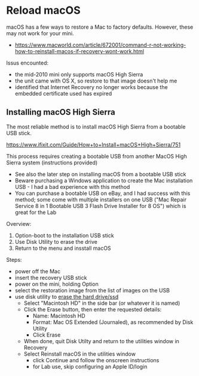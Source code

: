 # Reload macOS
macOS has a few ways to restore a Mac to factory defaults. However, these may not work for your mini.
- https://www.macworld.com/article/672001/command-r-not-working-how-to-reinstall-macos-if-recovery-wont-work.html

Issus encounted:
  - the mid-2010 mini only supports macOS High Sierra
  - the unit came with OS X, so restore to that image doesn't help me
  - identified that Internet Recovery no longer works because the embedded certificate used has expired

## Installing macOS High Sierra
The most reliable method is to install macOS High Sierra from a bootable USB stick.

https://www.ifixit.com/Guide/How+to+Install+macOS+High+Sierra/751

This process requires creating a bootable USB from another MacOS High Sierra system (instructions provided)
- See also the later step on installing macOS from a bootable USB stick
- Beware purchasing a Windows application to create the Mac installation USB - I had a bad experience with this method
- You can purchase a bootable USB on eBay, and I had success with this method; some come with multiple installers on one USB ("Mac Repair Service 8 in 1 Bootable USB 3 Flash Drive Installer for 8 OS") which is great for the Lab

Overview:
1. Option-boot to the installation USB stick
2. Use Disk Utility to erase the drive
3. Return to the menu and insstall macOS

Steps:
- power off the Mac
- insert the recovery USB stick
- power on the mini, holding Option
- select the restoration image from the list of images on the USB
- use disk utility to [erase the hard drive/ssd](https://support.apple.com/en-us/102639)
  - Select "Macintosh HD" in the side bar (or whatever it is named)
  - Click the Erase button, then enter the requested details:
    - Name: Macintosh HD
    - Format: Mac OS Extended (Journaled), as recommended by Disk Utility
    - Click Erase
  - When done, quit Disk Utilty and return to the utilities window in Recovery
  - Select Reinstall macOS in the utilities window
    - click Continue and follow the onscreen instructions
    - for Lab use, skip configuring an Apple ID/login   
